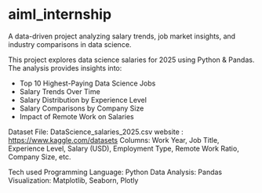 # aiml_internship
A data-driven project analyzing salary trends, job market insights, and industry comparisons in data science.

This project explores data science salaries for 2025 using Python & Pandas. The analysis provides insights into:
- Top 10 Highest-Paying Data Science Jobs
- Salary Trends Over Time
- Salary Distribution by Experience Level
- Salary Comparisons by Company Size
- Impact of Remote Work on Salaries

Dataset
File: DataScience_salaries_2025.csv
website : https://www.kaggle.com/datasets
Columns: Work Year, Job Title, Experience Level, Salary (USD), Employment Type, Remote Work Ratio, Company Size, etc.

Tech used
Programming Language: Python 
Data Analysis: Pandas
Visualization: Matplotlib, Seaborn, Plotly

